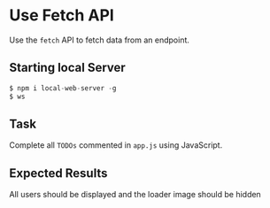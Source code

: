 # Use Fetch API

Use the `fetch` API to fetch data from an endpoint.

## Starting local Server

```javascript
$ npm i local-web-server -g
$ ws
```

## Task

Complete all `TODOs` commented in `app.js` using JavaScript.

## Expected Results

All users should be displayed and the loader image should be hidden
